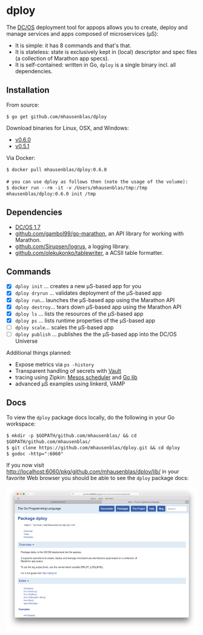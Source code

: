 # dploy

The [DC/OS](https://dcos.io) deployment tool for appops allows you to create, deploy and manage services and apps composed of microservices (µS):

- It is simple: it has 8 commands and that's that.
- It is stateless: state is exclusively kept in (local) descriptor and spec files (a collection of Marathon app specs).
- It is self-contained: written in Go, `dploy` is a single binary incl. all dependencies.

## Installation

From source:

    $ go get github.com/mhausenblas/dploy

Download binaries for Linux, OSX, and Windows:

- [v0.6.0](https://github.com/mhausenblas/dploy/releases/tag/0.6.0)
- [v0.5.1](https://github.com/mhausenblas/dploy/releases/tag/0.5.1)

Via Docker:

    $ docker pull mhausenblas/dploy:0.6.0
    
    # you can use dploy as follows then (note the usage of the volume):
    $ docker run --rm -it -v /Users/mhausenblas/tmp:/tmp mhausenblas/dploy:0.6.0 init /tmp

## Dependencies

- [DC/OS 1.7](https://dcos.io/releases/1.7.0/)
- [github.com/gambol99/go-marathon](https://github.com/gambol99/go-marathon), an API library for working with Marathon.
- [github.com/Sirupsen/logrus](https://github.com/Sirupsen/logrus), a logging library.
- [github.com/olekukonko/tablewriter](https://github.com/olekukonko/tablewriter), a ACSII table formatter.

## Commands

- [x] `dploy init` … creates a new µS-based app for you
- [x] `dploy dryrun` … validates deployment of the µS-based app
- [x] `dploy run`… launches the µS-based app using the Marathon API
- [x] `dploy destroy`… tears down µS-based app using the Marathon API
- [x] `dploy ls` … lists the resources of the µS-based app
- [x] `dploy ps` … lists runtime properties of the µS-based app
- [ ] `dploy scale`… scales the µS-based app
- [ ] `dploy publish` … publishes the the µS-based app into the DC/OS Universe

Additional things planned:

- Expose metrics via `ps -history`
- Transparent handling of secrets with [Vault](https://github.com/brndnmtthws/vault-dcos)
- tracing using Zipkin: [Mesos scheduler](http://elodina.github.io/zipkin-mesos-framework/) and [Go lib](http://elodina.github.io/go-zipkin/)
- advanced µS examples using linkerd, VAMP

## Docs

To view the `dploy` package docs locally, do the following in your Go workspace:

    $ mkdir -p $GOPATH/github.com/mhausenblas/ && cd $GOPATH/github.com/mhausenblas/
    $ git clone https://github.com/mhausenblas/dploy.git && cd dploy
    $ godoc -http=":6060"

If you now visit [http://localhost:6060/pkg/github.com/mhausenblas/dploy/lib/](http://localhost:6060/pkg/github.com/mhausenblas/dploy/lib/) in your favorite Web browser you should be able to see the `dploy` package docs:

![Docs for dploy](img/dploy_godocs.png)